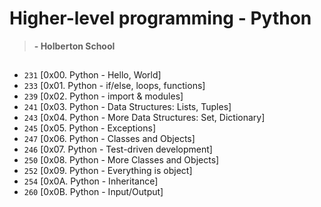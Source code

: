 
# Higher-level programming - Python 

> **- Holberton School**

##
-   `231`  [0x00. Python - Hello, World]
-   `233`  [0x01. Python - if/else, loops, functions] 
-   `239`  [0x02. Python - import & modules] 
-   `241`  [0x03. Python - Data Structures: Lists, Tuples] 
-   `243`  [0x04. Python - More Data Structures: Set, Dictionary] 
-   `245`  [0x05. Python - Exceptions] 
-   `247`  [0x06. Python - Classes and Objects]  
-   `246`  [0x07. Python - Test-driven development] 
-   `250`  [0x08. Python - More Classes and Objects] 
-   `252`  [0x09. Python - Everything is object] 
-   `254`  [0x0A. Python - Inheritance] 
-   `260`  [0x0B. Python - Input/Output]